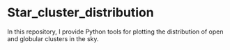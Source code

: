 # Star_cluster_distribution
In this repository, I provide Python tools for plotting the distribution of open and globular clusters in the sky.
